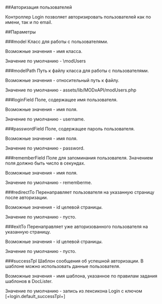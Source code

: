 ##Авторизация пользователей

Контроллер Login позволяет авторизировать пользователей как по имени, так и по email.

##Параметры

###model
Класс для работы с пользователями.

Возможные значения - имя класса.

Значение по умолчанию - \modUsers

###modelPath
Путь к файлу класса для работы с пользователями.

Возможные значения - относительный путь к файлу.

Значение по умолчанию - assets/lib/MODxAPI/modUsers.php

###loginField
Поле, содержащее имя пользователя.

Возможные значения - имя поля.

Значение по умолчанию - username.

###passwordField
Поле, содержащее пароль пользователя.

Возможные значения - имя поля.

Значение по умолчанию - password.

###rememberField
Поле для запоминания пользователя. Значением поля должно быть число в секундах.

Возможные значения - имя поля.

Значение по умолчанию - rememberme.

###redirectTo
Перенаправляет пользователя на указанную страницу после авторизации.

Возможные значения - id целевой страницы.

Значение по умолчанию - пусто.

###exitTo
Перенаправляет уже авторизованного пользователя на указанную страницу.

Возможные значения - id целевой страницы.

Значение по умолчанию - пусто.

###successTpl
Шаблон сообщения об успешной авторизации. В шаблоне можно использовать данные пользователя.

Возможные значения - имя шаблона, указанное по правилам задания шаблонов в DocLister.

Значение по умолчанию - запись из лексикона Login с ключом [+login.default_successTpl+]